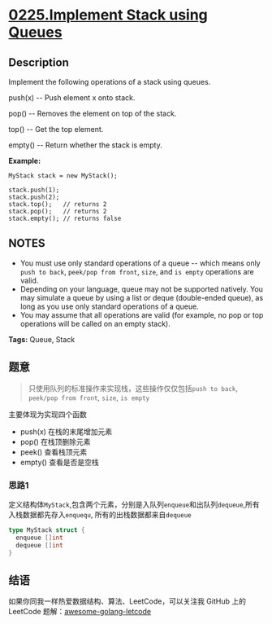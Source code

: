 # [0225.Implement Stack using Queues][title]

## Description

Implement the following operations of a stack using queues.

push(x) -- Push element x onto stack.

pop() -- Removes the element on top of the stack.

top() -- Get the top element.

empty() -- Return whether the stack is empty.

**Example:**

```
MyStack stack = new MyStack();

stack.push(1);
stack.push(2);
stack.top();   // returns 2
stack.pop();   // returns 2
stack.empty(); // returns false
```

## NOTES
- You must use only standard operations of a queue -- which means only `push to back`, `peek/pop from front`, `size`, and `is empty` operations are valid.
- Depending on your language, queue may not be supported natively. You may simulate a queue by using a list or deque (double-ended queue), as long as you use only standard operations of a queue.
- You may assume that all operations are valid (for example, no pop or top operations will be called on an empty stack).


**Tags:** Queue, Stack

## 题意
>只使用队列的标准操作来实现栈，这些操作仅仅包括`push to back`, `peek/pop from front`, `size`, `is empty`

主要体现为实现四个函数
- push(x) 在栈的末尾增加元素
- pop() 在栈顶删除元素
- peek() 查看栈顶元素
- empty() 查看是否是空栈

### 思路1
定义结构体`MyStack`,包含两个元素，分别是入队列`enqueue`和出队列`dequeue`,所有入栈数据都先存入`enquequ`, 所有的出栈数据都来自`dequeue`
```go
type MyStack struct {
  enqueue []int
  dequeue []int
}
```

## 结语

如果你同我一样热爱数据结构、算法、LeetCode，可以关注我 GitHub 上的 LeetCode 题解：[awesome-golang-letcode][me]

[title]: https://leetcode.com/problems/implement-stack-using-queues/
[me]: https://github.com/kylesliu/awesome-golang-leetcode
